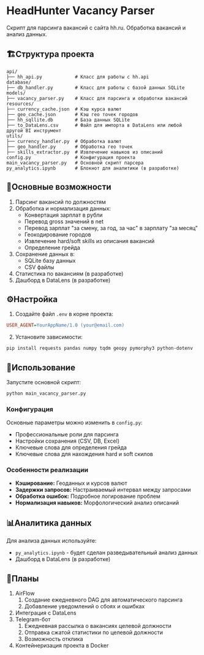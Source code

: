 # HeadHunter Vacancy Parser

Скрипт для парсинга вакансий с сайта hh.ru. Обработка вакансий и анализ данных.
## 🏗️Структура проекта

```
api/
├── hh_api.py            # Класс для работы с hh.api
database/
├── db_handler.py        # Класс для работы с базой данных SQLite
models/
├── vacancy_parser.py    # Класс для парсинга и обработки вакансий
resources/
├── currency_cache.json  # Кэш курса валют
├── geo_cache.json       # Кэш гео точек городов
├── hh_sqllite.db        # База данных SQLite
├── to_DataLens.csv      # Файл для импорта в DataLens или любой другой BI инструмент
utils/
├── currency_handler.py  # Обработка валют
├── geo_handler.py       # Обработка гео точек
├── skills_extractor.py  # Извлечение навыков из описаний
config.py                # Конфигурация проекта
main_vacancy_parser.py   # Основной скрипт парсера
py_analytics.ipynb       # Блокнот для аналитики (в разработке)
```

## 🌟Основные возможности

1. Парсинг вакансий по должностям
2. Обработка и нормализация данных:
   - Конвертация зарплат в рубли
   - Перевод gross значений в net
   - Перевод зарплат "за смену, за год, за час" в зарплату "за месяц"
   - Геокодирование городов
   - Извлечение hard/soft skills из описания вакансий
   - Определение грейда
3. Сохранение данных в:
   - SQLite базу данных
   - CSV файлы
4. Статистика по вакансиям (в разработке)
5. Дашборд в DataLens (в разработке)

## ⚙️Настройка

1. Создайте файл `.env` в корне проекта:
```ini
USER_AGENT=YourAppName/1.0 (your@email.com)
```

2. Установите зависимости:
```bash
pip install requests pandas numpy tqdm geopy pymorphy3 python-dotenv
```

## 🚀Использование

Запустите основной скрипт:
```bash
python main_vacancy_parser.py
```

### Конфигурация
Основные параметры можно изменить в `config.py`:
- Профессиональные роли для парсинга
- Настройки сохранения (CSV, DB, Excel)
- Ключевые слова для определения грейда
- Ключевые слова для нахождения hard и soft скилов

### Особенности реализации
- **Кэширование:** Геоданных и курсов валют
- **Задержки запросов:** Настраиваемый интервал между запросами
- **Обработка ошибок:** Подробное логирование проблем
- **Нормализация навыков:** Морфологический анализ описаний

## 📊Аналитика данных
Для анализа данных используйте:
- `py_analytics.ipynb` - будет сделан разведывательный анализ данных
- Дашборд в DataLens (в разработке)

## 🚧Планы
1. AirFlow
	1. Создание ежедневного DAG для автоматического парсинга
	2. Добавление уведомлений о сбоях и ошибках
2. Интеграция с DataLens
3. Telegram-бот
	1. Ежедневная рассылка о вакансиях целевой должности
	2. Отправка сжатой статистики по целевой должности
	3. Возможность отклика
4. Контейнеризация проекта в Docker

